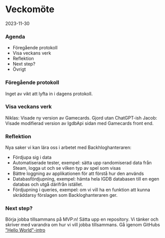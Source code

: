 # Veckomöte
2023-11-30

### Agenda
- Föregående protokoll
- Visa veckans verk
- Reflektion
- Next step? 
- Övrigt


### Föregående protokoll
Inget av vikt att lyfta in i dagens protokoll.

### Visa veckans verk
Niklas: Visade ny version av Gamecards. Gjord utan ChatGPT-ish 
Jacob: Visade modifierad version av IgdbApi sidan med Gamecards front end.

### Reflektion
Nya saker vi kan lära oss i arbetet med Backhloghanteraren:
- Fördjupa sig i data
- Automatiserade tester, exempel: sätta upp randomiserad data från Steam, logga ut och se vilken typ av spel som visas
- Bättre loggning av applikationen för att förstå hur den används
- Databasfördjupning, exempel: hämta hela IGDB databasen till en egen databas och utgå därifrån istället.
- Fördjupning i queries, exempel: om vi vill ha en funktion att kunna skräddarsy förslagen som Backloghanteraren ger.

### Next step?
Börja jobba tillsammans på MVP:n! Sätta upp en repository. Vi tänker och skriver med varandra om hur vi vill jobba tillsammans.
Gå igenom GitHubs ["Hello World"-intro](https://docs.github.com/en/get-started/quickstart/hello-world)
